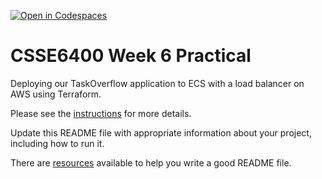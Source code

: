 [![Open in Codespaces](https://classroom.github.com/assets/launch-codespace-2972f46106e565e64193e422d61a12cf1da4916b45550586e14ef0a7c637dd04.svg)](https://classroom.github.com/open-in-codespaces?assignment_repo_id=19066124)
# CSSE6400 Week 6 Practical

Deploying our TaskOverflow application to ECS with a load balancer on AWS using Terraform.

Please see the [instructions](https://csse6400.uqcloud.net/practicals/week06.pdf) for more details.

Update this README file with appropriate information about your project, including how to run it.

There are [resources](https://www.makeareadme.com) available to help you write a good README file.